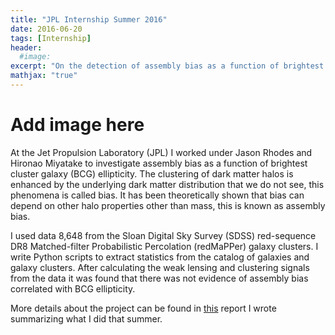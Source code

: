 ```yaml
---
title: "JPL Internship Summer 2016"
date: 2016-06-20
tags: [Internship]
header:
  #image:
excerpt: "On the detection of assembly bias as a function of brightest cluster galaxy ellipticity"
mathjax: "true"
---
```

# Add image here
At the Jet Propulsion Laboratory (JPL) I worked under Jason Rhodes and Hironao Miyatake to investigate assembly bias as a function of brightest cluster galaxy (BCG) ellipticity.  The clustering of dark matter halos is enhanced by the underlying dark matter distribution that we do not see, this phenomena is called bias. It has been theoretically shown that bias can depend on other halo properties other than mass, this is known as assembly bias.

I used data 8,648 from the Sloan Digital Sky Survey (SDSS) red-sequence DR8 Matched-filter Probabilistic Percolation (redMaPPer) galaxy clusters. I write Python scripts to extract statistics from the catalog of galaxies and galaxy clusters. After calculating the weak lensing and clustering signals from the data it was found that there was not evidence of assembly bias correlated with BCG ellipticity.

More details about the project can be found in [this](https://drive.google.com/file/d/1sKP9kqtFVC72Ax0UybrYBXIOzsmCFdqK/view?usp=sharing) report I wrote summarizing what I did that summer.
